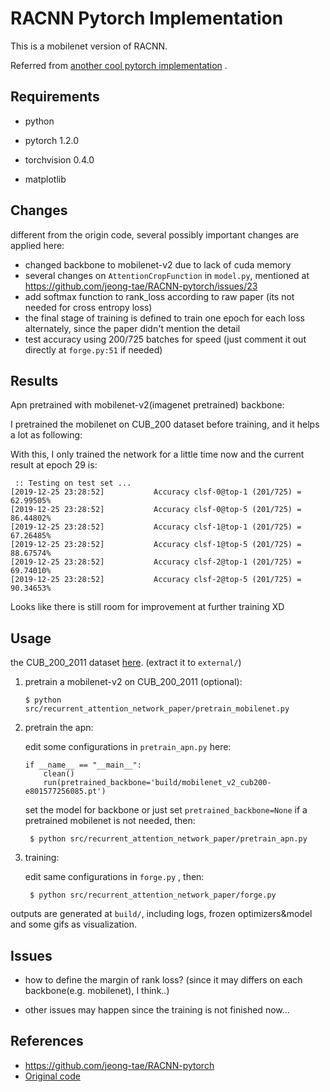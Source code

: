 # RACNN Pytorch Implementation 

This is a mobilenet version of RACNN.

Referred from [another cool pytorch implementation](https://github.com/jeong-tae/RACNN-pytorch) .

## Requirements

- python

- pytorch 1.2.0

- torchvision 0.4.0

- matplotlib

## Changes

different from the origin code, several possibly important changes are applied here:

- changed backbone to mobilenet-v2 due to lack of cuda memory
- several changes on `AttentionCropFunction` in `model.py`, mentioned at https://github.com/jeong-tae/RACNN-pytorch/issues/23
- add softmax function to rank_loss according to raw paper (its not needed for cross entropy loss)
- the final stage of training is defined to train one epoch for each loss alternately, since the paper didn't mention the detail
- test accuracy using 200/725 batches for speed (just comment it out directly at `forge.py:51` if needed)

## Results

Apn pretrained with mobilenet-v2(imagenet pretrained) backbone: 

I pretrained the mobilenet on CUB_200 dataset before training, and it helps a lot as following:

With this, I only trained the network for a little time now and the current result at epoch 29 is:

```
 :: Testing on test set ...
[2019-12-25 23:28:52]           Accuracy clsf-0@top-1 (201/725) = 62.99505%
[2019-12-25 23:28:52]           Accuracy clsf-0@top-5 (201/725) = 86.44802%
[2019-12-25 23:28:52]           Accuracy clsf-1@top-1 (201/725) = 67.26485%
[2019-12-25 23:28:52]           Accuracy clsf-1@top-5 (201/725) = 88.67574%
[2019-12-25 23:28:52]           Accuracy clsf-2@top-1 (201/725) = 69.74010%
[2019-12-25 23:28:52]           Accuracy clsf-2@top-5 (201/725) = 90.34653%

```

Looks like there is still room for improvement at further training XD

## Usage

the CUB_200_2011 dataset [here](http://www.vision.caltech.edu/visipedia/CUB-200-2011.html). (extract it to `external/`)

1. pretrain a mobilenet-v2 on CUB_200_2011 (optional):

   ```
   $ python src/recurrent_attention_network_paper/pretrain_mobilenet.py
   ```
   
2. pretrain the apn:

   edit some configurations in `pretrain_apn.py`  here:
   
    ```
    if __name__ == "__main__":
        clean()
        run(pretrained_backbone='build/mobilenet_v2_cub200-e801577256085.pt')
    ```
   
    set the model for backbone or just set `pretrained_backbone=None` if a pretrained mobilenet is not needed, then:
   
   ```
    $ python src/recurrent_attention_network_paper/pretrain_apn.py
   ```

3. training:

   edit same configurations in `forge.py` , then:

   ```
    $ python src/recurrent_attention_network_paper/forge.py
   ```

outputs are generated at `build/`, including logs, frozen optimizers&model and some gifs as visualization.   


## Issues

- how to define the margin of rank loss? (since it may differs on each backbone(e.g. mobilenet), I think..)

- other issues may happen since the training is not finished now...

## References

- https://github.com/jeong-tae/RACNN-pytorch
- [Original code](https://github.com/Jianlong-Fu/Recurrent-Attention-CNN)

